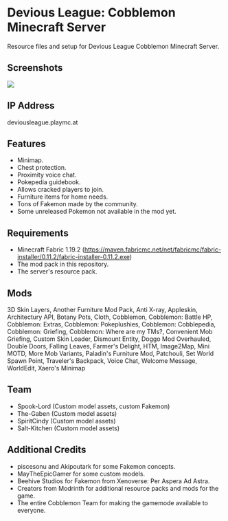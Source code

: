 # Devious League: Cobblemon Minecraft Server
Resource files and setup for Devious League Cobblemon Minecraft Server.

## Screenshots

![](https://cdn.discordapp.com/attachments/531358001467228160/1145767704767254578/image.png)

## IP Address
deviousleague.playmc.at

## Features
- Minimap.
- Chest protection.
- Proximity voice chat.
- Pokepedia guidebook.
- Allows cracked players to join.
- Furniture items for home needs.
- Tons of Fakemon made by the community.
- Some unreleased Pokemon not available in the mod yet.

## Requirements
- Minecraft Fabric 1.19.2 (https://maven.fabricmc.net/net/fabricmc/fabric-installer/0.11.2/fabric-installer-0.11.2.exe)
- The mod pack in this repository.
- The server's resource pack.

## Mods
3D Skin Layers, Another Furniture Mod Pack, Anti X-ray, Appleskin, Architectury API, Botany Pots, Cloth, Cobblemon, Cobblemon: Battle HP, Cobblemon: Extras, Cobblemon: Pokeplushies, Cobblemon: Cobblepedia, Cobblemon: Griefing, Cobblemon: Where are my TMs?, Convenient Mob Griefing, Custom Skin Loader, Dismount Entity, Doggo Mod Overhauled, Double Doors, Falling Leaves, Farmer's Delight, HTM, Image2Map, Mini MOTD, More Mob Variants, Paladin's Furniture Mod, Patchouli, Set World Spawn Point, Traveler's Backpack, Voice Chat, Welcome Message, WorldEdit, Xaero's Minimap

## Team
- Spook-Lord (Custom model assets, custom Fakemon)
- The-Gaben (Custom model assets)
- SpiritCindy (Custom model assets)
- Salt-Kitchen (Custom model assets)

## Additional Credits
- piscesonu and Akipoutark for some Fakemon concepts.
- MayTheEpicGamer for some custom models.
- Beehive Studios for Fakemon from Xenoverse: Per Aspera Ad Astra.
- Creators from Modrinth for additional resource packs and mods for the game.
- The entire Cobblemon Team for making the gamemode available to everyone.
